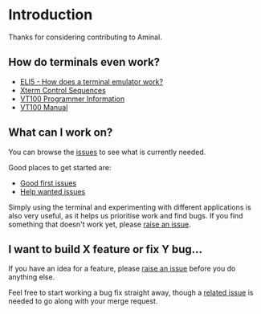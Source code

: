# Introduction

Thanks for considering contributing to Aminal. 

## How do terminals even work?

- [ELI5 - How does a terminal emulator work?](https://www.reddit.com/r/linuxquestions/comments/3ciful/eli5_how_does_a_terminal_emulator_work/)
- [Xterm Control Sequences](https://www.xfree86.org/4.8.0/ctlseqs.html) 
- [VT100 Programmer Information](https://vt100.net/docs/vt100-ug/chapter3.html)
- [VT100 Manual](http://www.bitsavers.org/pdf/dec/terminal/vt100/EK-VT100-UG-001_VT100_User_Guide_Aug78.pdf)

## What can I work on?

You can browse the [issues](https://github.com/adam-mcdaniel/aminal/issues) to see what is currently needed.

Good places to get started are:

- [Good first issues](https://github.com/adam-mcdaniel/aminal/issues?q=is%3Aissue+is%3Aopen+label%3A%22good+first+issue%22)
- [Help wanted issues](https://github.com/adam-mcdaniel/aminal/issues?q=is%3Aissue+is%3Aopen+label%3A%22help+wanted%22)

Simply using the terminal and experimenting with different applications is also very useful, as it helps us prioritise work and find bugs. If you find something that doesn't work yet, please [raise an issue](https://github.com/adam-mcdaniel/aminal/issues/new/choose).

## I want to build X feature or fix Y bug...

If you have an idea for a feature, please [raise an issue](https://github.com/adam-mcdaniel/aminal/issues/new/choose) before you do anything else.

Feel free to start working a bug fix straight away, though a [related issue](https://github.com/adam-mcdaniel/aminal/issues/new/choose) is needed to go along with your merge request.

